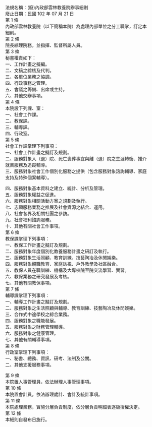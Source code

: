 法規名稱：(廢)內政部雲林教養院辦事細則  
廢止日期：民國 102 年 07 月 21 日  
第 1 條  
內政部雲林教養院（以下簡稱本院）為處理內部單位之分工職掌，訂定本  
細則。  
第 2 條  
院長綜理院務，並指揮、監督所屬人員。  
第 3 條  
秘書權責如下：  
一、工作計畫之擬編。  
二、文稿之綜核及代判。  
三、各單位業務之協調。  
四、行政事務之管理。  
五、會議之籌備、出席或主持。  
六、其他交辦事項。  
第 4 條  
本院設下列課、室：  
一、社會工作課。  
二、教保課。  
三、輔導課。  
四、行政室。  
第 5 條  
社會工作課掌理下列事項：  
一、社會工作計畫之擬訂及規劃。  
二、服務對象入（退）院、死亡喪葬事宜與離（退）院之生涯轉銜、推介  
就業服務及追蹤輔導。  
三、服務對象社會工作個別化服務之提供（包含服務對象諮詢輔導、家庭  
支持及特殊個案輔導）。  


四、服務對象基本資料之建立、統計、分析及管理。  
五、服務對象權益之促進。  
六、服務對象相關活動方案之規劃及執行。  
七、志願服務業務之推展及社會資源之結合、運用。  
八、社會各界及相關社團之參訪。  
九、社會福利諮詢服務。  
十、其他有關社會工作事項。  
第 6 條  
教保課掌理下列事項：  
一、教保工作計畫之擬訂及規劃。  
二、服務對象年度個別化教養服務計畫之研訂及執行。  
三、服務對象生活照顧、教育訓練、技藝陶冶及休閒娛樂。  
四、服務對象親職教育、家庭訪視、戶外教學及社區融合。  
五、教保人員在職訓練、機構及大專校院至院交流學習、實習。  
六、教保業務之研究發展及考核。  
七、其他有關教保事項。  
第 7 條  
輔導課掌理下列事項：  
一、輔導工作計畫之擬訂及規劃。  
二、服務對象之生活照顧與輔導、教育訓練、技藝陶冶及休閒娛樂。  
三、合作式中途學校之綜合業務。  
四、服務對象之職能發展。  
五、服務對象之財務管理輔導。  
六、服務對象之健康管理。  
七、其他有關輔導事項。  
第 8 條  
行政室掌理下列事項：  
一、秘書、總務、資訊、研考、法制及公關。  
二、其他支援服務事項。  


第 9 條  
本院置人事管理員，依法辦理人事管理事項。  
第 10 條  
本院置會計員，依法辦理歲計、會計及統計事項。  
第 11 條  
本院處理業務，實施分層負責制度，依分層負責明細表逐級授權決定。  
第 12 條  
本細則自發布日施行。  


